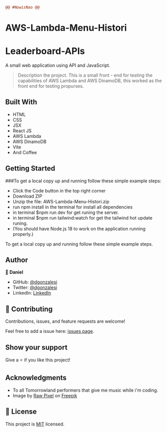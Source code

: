 ```diff
@@ #NowisNao @@
```

# AWS-Lambda-Menu-Histori

# Leaderboard-APIs
A small web application using API and JavaScript. 

> Description the project.
This is a small front - end for testing the capabilities of AWS Lambda and AWS DinamoDB, this worked as the front end for testing propurses.

## Built With

- HTML
- CSS
- JSX
- React JS
- AWS Lambda
- AWS DinamoDB
- Vite
- And Coffee



## Getting Started

###To get a local copy up and running follow these simple example steps:

- Click the Code button in the top right corner
- Download ZIP
- Unzip the file: AWS-Lambda-Menu-Histori.zip
- run npm install in the terminal for install all dependencies
- in terminal $npm run dev for get runing the server.
- in terminal $npm run tailwind:watch for get the tailwind hot update runing.
- (You should have Node.js 18 to work on the application running properly.)

To get a local copy up and running follow these simple example steps.


## Author

👤 **Daniel**

- GitHub: [@dgonzalesi](https://github.com/dgonzalesi/)
- Twitter: [@dgonzalesi](https://twitter.com/dgonzalesi/)
- LinkedIn: [LinkedIn](https://www.linkedin.com/in/daniel-g-sierra-60472719/)

## 🤝 Contributing

Contributions, issues, and feature requests are welcome!

Feel free to add a issue here: [issues page](https://github.com/dgonzalesi/AWS-Lambda-Menu-Histori/issues).

## Show your support

Give a ⭐️ if you like this project!

## Acknowledgments

- To all Tomorrowland performers that give me music while i'm coding.
- Image by [Raw Pixel](http://www.rawpixel.com) on [Freepik](https://www.freepik.com/free-vector/white-gray-geometric-pattern-background-vector_18240979.htm#query=abstract%20background&position=3&from_view=search)

## 📝 License

This project is [MIT](./MIT.md) licensed.
